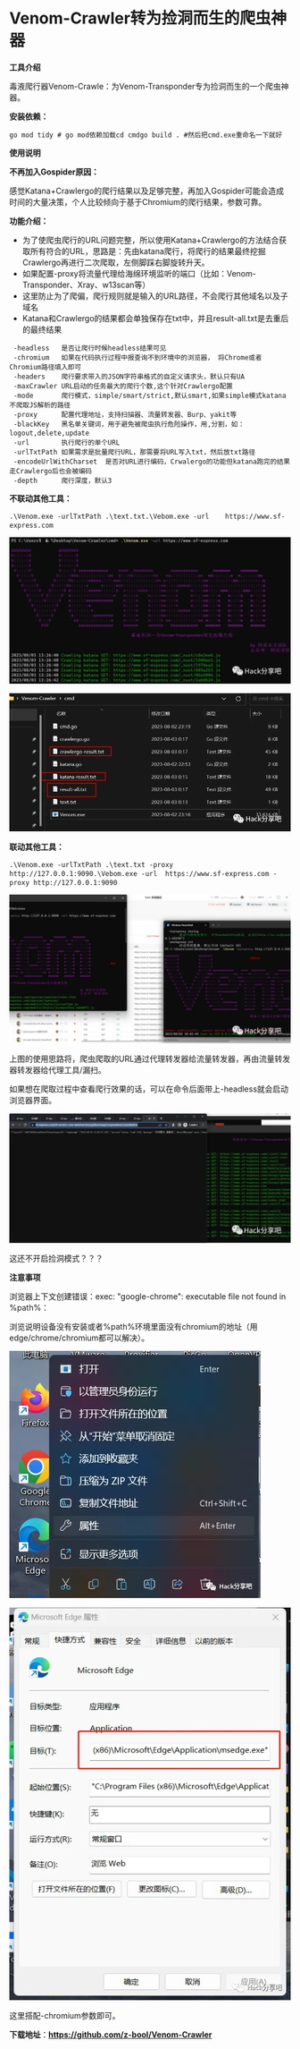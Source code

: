 # Venom-Crawler转为捡洞而生的爬虫神器

**工具介绍**

毒液爬行器Venom-Crawle：为Venom-Transponder专为捡洞而生的一个爬虫神器。

**安装依赖：**

```
go mod tidy # go mod依赖加载cd cmdgo build . #然后把cmd.exe重命名一下就好
```



**使用说明**

**不再加入Gospider原因：**

感觉Katana+Crawlergo的爬行结果以及足够完整，再加入Gospider可能会造成时间的大量决策，个人比较倾向于基于Chromium的爬行结果，参数可靠。



**功能介绍：**

- 为了使爬虫爬行的URL问题完整，所以使用Katana+Crawlergo的方法结合获取所有符合的URL，思路是：先由katana爬行，将爬行的结果最终挖掘Crawlergo再进行二次爬取，左侧脚踩右脚旋转升天。
- 如果配置-proxy将流量代理给海绵环境监听的端口（比如：Venom-Transponder、Xray、w13scan等）
- 这里防止为了爬偏，爬行规则就是输入的URL路径，不会爬行其他域名以及子域名
- Katana和Crawlergo的结果都会单独保存在txt中，并且result-all.txt是去重后的最终结果

```
 -headless   是否让爬行时候headless结果可见 
 -chromium   如果在代码执行过程中报查询不到环境中的浏览器， 将Chrome或者Chromium路径填入即可 
 -headers    爬行要求带入的JSON字符串格式的自定义请求头，默认只有UA 
 -maxCrawler URL启动的任务最大的爬行个数,这个针对Crawlergo配置 
 -mode       爬行模式，simple/smart/strict,默认smart,如果simple模式katana不爬取JS解析的路径 
 -proxy      配置代理地址，支持扫描器、流量转发器、Burp、yakit等 
 -blackKey   黑名单关键词，用于避免被爬虫执行危险操作，用,分割，如：logout,delete,update 
 -url        执行爬行的单个URL 
 -urlTxtPath 如果需求是批量爬行URL，那需要将URL写入txt，然后放txt路径 
 -encodeUrlWithCharset  是否对URL进行编码，Crwalergo的功能但katana跑完的结果走Crawlergo后也会被编码 
 -depth      爬行深度，默认3
```



**不联动其他工具：**

```
.\Venom.exe -urlTxtPath .\text.txt.\Vebom.exe -url    https://www.sf-express.com
```

![图片](./Venom-Crawler转为捡洞而生的爬虫神器.assets/640.webp)

![图片](./Venom-Crawler转为捡洞而生的爬虫神器.assets/640-1713977545935-1.webp)



**联动其他工具：**

```
.\Venom.exe -urlTxtPath .\text.txt -proxy http://127.0.0.1:9090.\Vebom.exe -url  https://www.sf-express.com -proxy http://127.0.0.1:9090
```

![图片](./Venom-Crawler转为捡洞而生的爬虫神器.assets/640-1713977545936-2.webp)



上图的使用思路将，爬虫爬取的URL通过代理转发器给流量转发器，再由流量转发器转发器给代理工具/漏扫。



如果想在爬取过程中查看爬行效果的话，可以在命令后面带上-headless就会启动浏览器界面。

![图片](./Venom-Crawler转为捡洞而生的爬虫神器.assets/640-1713977545936-3.webp)



这还不开启捡洞模式？？？



**注意事项**

浏览器上下文创建错误：exec: "google-chrome": executable file not found in %path%：

浏览说明设备没有安装或者%path%环境里面没有chromium的地址（用edge/chrome/chromium都可以解决）。

![图片](./Venom-Crawler转为捡洞而生的爬虫神器.assets/640-1713977545936-4.webp)

![图片](./Venom-Crawler转为捡洞而生的爬虫神器.assets/640-1713977545936-5.webp)

这里搭配-chromium参数即可。

**下载地址**：**https://github.com/z-bool/Venom-Crawler**
